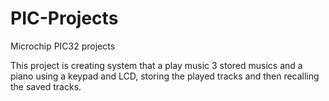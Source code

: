 # PIC-Projects
Microchip PIC32 projects

This project is creating system that a play music 3 stored musics and a piano using a keypad and LCD, storing the played tracks and then
recalling the saved tracks.
